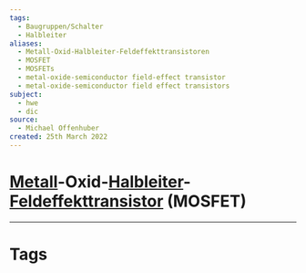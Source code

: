 ```yaml
---
tags:
  - Baugruppen/Schalter
  - Halbleiter
aliases:
  - Metall-Oxid-Halbleiter-Feldeffekttransistoren
  - MOSFET
  - MOSFETs
  - metal-oxide-semiconductor field-effect transistor
  - metal-oxide-semiconductor field effect transistors
subject:
  - hwe
  - dic
source:
  - Michael Offenhuber
created: 25th March 2022
---
```


# [Metall](../../Chemie/Metallbindung.md)-Oxid-[Halbleiter](Halbleiter.md)-[Feldeffekttransistor](Feldeffekttransistor.md) (MOSFET)

---

# Tags